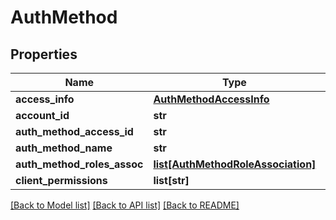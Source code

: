 # AuthMethod

## Properties
Name | Type | Description | Notes
------------ | ------------- | ------------- | -------------
**access_info** | [**AuthMethodAccessInfo**](AuthMethodAccessInfo.md) |  | [optional] 
**account_id** | **str** |  | [optional] 
**auth_method_access_id** | **str** |  | [optional] 
**auth_method_name** | **str** |  | [optional] 
**auth_method_roles_assoc** | [**list[AuthMethodRoleAssociation]**](AuthMethodRoleAssociation.md) |  | [optional] 
**client_permissions** | **list[str]** |  | [optional] 

[[Back to Model list]](../README.md#documentation-for-models) [[Back to API list]](../README.md#documentation-for-api-endpoints) [[Back to README]](../README.md)


